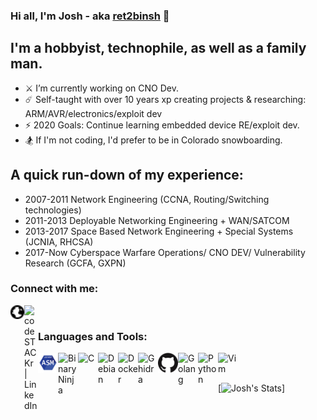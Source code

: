 ### Hi all, I'm Josh - aka [ret2binsh][website] 👾

## I'm a hobbyist, technophile, as well as a family man.
- ⚔️ I’m currently working on CNO Dev.
- ☄️ Self-taught with over 10 years xp creating projects & researching: ARM/AVR/electronics/exploit dev
- ⚡️ 2020 Goals: Continue learning embedded device RE/exploit dev.
- 🏂 If I'm not coding, I'd prefer to be in Colorado snowboarding.

## A quick run-down of my experience:
- 2007-2011 Network Engineering (CCNA, Routing/Switching technologies)
- 2011-2013 Deployable Networking Engineering + WAN/SATCOM
- 2013-2017 Space Based Network Engineering + Special Systems (JCNIA, RHCSA)
- 2017-Now  Cyberspace Warfare Operations/ CNO DEV/ Vulnerability Research (GCFA, GXPN)

### Connect with me:

[<img align="left" alt="codeSTACKr.com" width="22px" src="https://raw.githubusercontent.com/iconic/open-iconic/master/svg/globe.svg" />][website]
[<img align="left" alt="codeSTACKr | LinkedIn" width="22px" src="https://cdn.jsdelivr.net/npm/simple-icons@v3/icons/linkedin.svg" />][linkedin]

<br />

### Languages and Tools:

<img align="left" alt="32/64bit ASM" width="32px" src="https://raw.githubusercontent.com/ret2binsh/ret2binsh/master/src/asm.png" />
<img align="left" alt="BinaryNinja" width="32px" src="https://user-images.githubusercontent.com/44272603/81444159-f6bd7000-9176-11ea-9043-5eb7e6ec11b1.png" />
<img align="left" alt="C" width="32px" src="https://raw.githubusercontent.com/abranhe/programming-languages-logos/master/src/c/c_32x32.png" />
<img align="left" alt="Debian" width="32px" src="https://raw.githubusercontent.com/antoniotrento/devicon/b80c6d9acb7b58b80904769015f9e0dd36fe46d2/icons/debian/debian-original.svg" />
<img align="left" alt="Docker" width="32px" src="https://raw.githubusercontent.com/antoniotrento/devicon/b80c6d9acb7b58b80904769015f9e0dd36fe46d2/icons/docker/docker-original.svg" />
<img align="left" alt="Ghidra" width="32px" src="https://user-images.githubusercontent.com/16199912/56060896-12690380-5d36-11e9-802e-8c7e70cd481e.png" />
<img align="left" alt="GitHub" width="32px" src="https://raw.githubusercontent.com/github/explore/78df643247d429f6cc873026c0622819ad797942/topics/github/github.png" />
<img align="left" alt="Golang" width="32px" src="https://raw.githubusercontent.com/abranhe/programming-languages-logos/master/src/go/go_32x32.png" />
<img align="left" alt="Python" width="32px" src="https://raw.githubusercontent.com/abranhe/programming-languages-logos/master/src/python/python_32x32.png" />
<img align="left" alt="Vim" width="32px" src="https://raw.githubusercontent.com/antoniotrento/devicon/b80c6d9acb7b58b80904769015f9e0dd36fe46d2/icons/vim/vim-original.svg" />

<br />
<br />

[![Josh's Stats](https://github-readme-stats-theta-seven.vercel.app/api?username=ret2binsh&theme=dark&show_icons=true)]

[website]: https://www.ret2bin.sh
[linkedin]: https://www.linkedin.com/in/joshuabgonzales/
